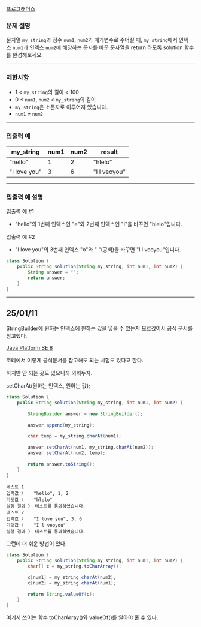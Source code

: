 [프로그래머스](https://school.programmers.co.kr/learn/courses/30/lessons/120895)

### **문제 설명**

문자열 `my_string`과 정수 `num1`, `num2`가 매개변수로 주어질 때, `my_string`에서 인덱스 `num1`과 인덱스 `num2`에 해당하는 문자를 바꾼 문자열을 return 하도록 solution 함수를 완성해보세요.

---

### 제한사항

- 1 < `my_string`의 길이 < 100
- 0 ≤ `num1`, `num2` < `my_string`의 길이
- `my_string`은 소문자로 이루어져 있습니다.
- `num1` ≠ `num2`

---

### 입출력 예

| my_string | num1 | num2 | result |
| --- | --- | --- | --- |
| "hello" | 1 | 2 | "hlelo" |
| "I love you" | 3 | 6 | "I l veoyou" |

---

### 입출력 예 설명

입출력 예 #1

- "hello"의 1번째 인덱스인 "e"와 2번째 인덱스인 "l"을 바꾸면 "hlelo"입니다.

입출력 예 #2

- "I love you"의 3번째 인덱스 "o"와 " "(공백)을 바꾸면 "I l veoyou"입니다.

```java
class Solution {
    public String solution(String my_string, int num1, int num2) {
        String answer = "";
        return answer;
    }
}
```

---

## 25/01/11

StringBuilder에 원하는 인덱스에 원하는 값을 넣을 수 있는지 모르겠어서 공식 문서를 참고했다.

[Java Platform SE 8](https://docs.oracle.com/javase/8/docs/api/)

코테에서 이렇게 공식문서를 참고해도 되는 시험도 있다고 한다.

하지만 안 되는 곳도 있으니까 외워두자.

setCharAt(원하는 인덱스, 원하는 값);

```java
class Solution {
    public String solution(String my_string, int num1, int num2) {
        
        StringBuilder answer = new StringBuilder();
    
        answer.append(my_string);
        
        char temp = my_string.charAt(num1);
        
        answer.setCharAt(num1, my_string.charAt(num2));
        answer.setCharAt(num2, temp);
        
        return answer.toString();
    }
}
```

```
테스트 1
입력값 〉	"hello", 1, 2
기댓값 〉	"hlelo"
실행 결과 〉	테스트를 통과하였습니다.
테스트 2
입력값 〉	"I love you", 3, 6
기댓값 〉	"I l veoyou"
실행 결과 〉	테스트를 통과하였습니다.
```

그런데 더 쉬운 방법이 있다.

```java
class Solution {
    public String solution(String my_string, int num1, int num2) {
        char[] c = my_string.toCharArray();
        
        c[num1] = my_string.charAt(num2);
        c[num2] = my_string.charAt(num1);
        
        return String.valueOf(c);
    }
}
```

여기서 쓰이는 함수 toCharArray()와 valueOf()를 알아야 풀 수 있다.
